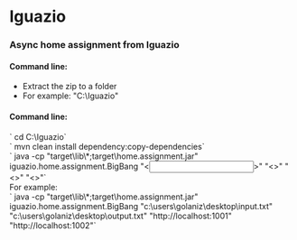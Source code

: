# Iguazio
<h3>Async home assignment from Iguazio</h3>
<h4>Command line:</h4> 
<ul>
    <li>Extract the zip to a folder</li>
    <li>For example: "C:\Iguazio"</li>
</ul>

<h4>Command line:</h4> 
`	cd C:\Iguazio` <br/>
`	mvn clean install dependency:copy-dependencies` <br/>
`	java -cp "target\lib\*;target\home.assignment.jar" iguazio.home.assignment.BigBang "<<input file>>" "<<output file>>" "<<endpoint1>>" "<<endpoint2>>"` <br/>
	For example: <br/>
`	java -cp "target\lib\*;target\home.assignment.jar" iguazio.home.assignment.BigBang "c:\users\golaniz\desktop\input.txt" "c:\users\golaniz\desktop\output.txt" "http://localhost:1001" "http://localhost:1002"` <br/>